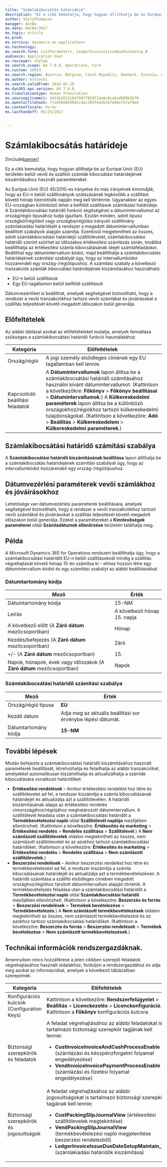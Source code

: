 ```yaml
---
title: "Számlakibocsátás határideje"
description: "Ez a cikk bemutatja, hogy hogyan állíthatja be az Európai Unió (EU) területén belüli vevői és szállítói számlák kibocsátási határidejének kiszámításához használt paramétereket."
author: ShylaThompson
manager: AnnBe
ms.date: 04/04/2017
ms.topic: article
ms.prod: 
ms.service: dynamics-ax-applications
ms.technology: 
ms.search.form: CustParameters, LedgerInvoiceIssueDueDateSetup_W
audience: Application User
ms.reviewer: shylaw
ms.search.scope: AX 7.0.0, Operations, Core
ms.custom: 10923
ms.search.region: Austria, Belgium, Czech Republic, Denmark, Estonia, Finland, France, Germany, Hungary, Iceland, Italy, Latvia, Lithuania, Netherlands, Poland, Spain, Sweden, United Kingdom
ms.author: mrolecki
ms.search.validFrom: 2016-02-28
ms.dyn365.ops.version: AX 7.0.0
ms.translationtype: Human Translation
ms.sourcegitcommit: d421b161216d700f7819f1da8c0ca8ad089b5670
ms.openlocfilehash: 77a498e0d3081cdac39dfe4261b7e8be7b7af9e6
ms.contentlocale: hu-hu
ms.lasthandoff: 05/25/2017


---
```


# <a name="invoice-issue-deadline"></a>Számlakibocsátás határideje

[!include[banner](../includes/banner.md)]


Ez a cikk bemutatja, hogy hogyan állíthatja be az Európai Unió (EU) területén belüli vevői és szállítói számlák kibocsátási határidejének kiszámításához használt paramétereket.

Az Európai Unió (EU) 45/2010-es irányelve és más irányelvek kimondják, hogy az EU-n belüli szállítmányok szálázásának legkésőbb a szállítást követő hónap tizenötödik napján meg kell történnie. Ugyanakkor az egyes EU-országban különböző lehet a belföldi szállítások számlázási határideje. A Számlakibocsátási határidő funkció segítségével a dátumintervallumot az ország/régió típusához tudja igazítani. Ezután minden, adott típusú országból/régióból vagy országba/régióba irányuló szállítmány számlakiadási határidejét a rendszer a megadott dátumintervallumban beállított szabályok alapján számítja. Ezenkívül megjelenítheti az összes, adott számlakibocsátási határidejű szállítólevelet, számlakibocsátási határidő szerint szűrhet az időszakos értékesítési számlázás során, továbbá beállíthatja az értékesítési számla kibocsátásának idejét számlafeladáskor. Beállíthat egy dátumintervallum-kódot, majd beállíthatja a számlakibocsátás határidejének számítási szabályát úgy, hogy az intervallumkódot hozzárendeli egy ország-/régiótípushoz. A számítási szabály a következő tranzakciók számlák kibocsátási határidejének kiszámításához használható:

-   EU-n belüli szállítások
-   Egy EU-tagállamon belüli belföldi szállítások

Dátumvezérlőket is beállíthat, amelyek segítségével biztosítható, hogy a rendszer a vevői tranzakciókhoz tartozó vevői számlákat és jóváírásokat a szállítás teljesítését követő megadott időszakon belül generálja.

## <a name="prerequisites"></a>Előfeltételek
Az alábbi táblázat azokat az előfeltételeket mutatja, amelyek fennállása szükséges a számlakibocsátási határidő funkció használatához.

| Kategória            | Előfeltételek                                                                                                                                                                                                                                                                                                                                                                             |
|---------------------|------------------------------------------------------------------------------------------------------------------------------------------------------------------------------------------------------------------------------------------------------------------------------------------------------------------------------------------------------------------------------------------|
| Ország/régió      | A jogi személy elsődleges címének egy EU tagállamban kell lennie.                                                                                                                                                                                                                                                                                                                    |
| Kapcsolódó beállítási feladatok | A **Dátumintervallumok** lapon állítsa be a számlakibocsátási határidő számításához használni kívánt dátumintervallumot. (Kattintson a következőkre: **Főkönyv** &gt; **Főkönyv beállításai** &gt; **Dátumintervallumok**.) A **Külkereskedelmi paraméterek** lapon állítsa be a különböző országokhoz/régiókhoz tartozó külkereskedelmi tulajdonságokat. (Kattintson a következőre: **Adó** &gt; **Beállítás** &gt; **Külkereskedelem** &gt; **Külkereskedelmi paraméterek**.) |

## <a name="invoice-issue-due-date-calculation-rule"></a>Számlakibocsátási határidő számítási szabálya
A **Számlakibocsátási határidő kiszámításának beállítása** lapon állíthatja be a számlakibocsátás határidejének számítási szabályát úgy, hogy az intervallumkódot hozzárendeli egy ország-/régiótípushoz.

## <a name="date-control-parameters-for-customer-invoices-and-credit-notes"></a>Dátumvezérlési paraméterek vevői számlákhoz és jóváírásokhoz
Lehetősége van dátumvezérlési paraméterek beállítására, amelyek segítségével biztosítható, hogy a rendszer a vevői tranzakciókhoz tartozó vevői számlákat és jóváírásokat a szállítás teljesítését követő megadott időszakon belül generálja. Ezeket a paramétereket a **Kinnlevőségek paraméterei** oldal **Számladátumok ellenőrzése** területén találhatja meg.

## <a name="example"></a>Példa
A Microsoft Dynamics 365 for Operations rendszert beállíthatja úgy, hogy a számlakibocsátási határidőt EU-n belüli szállításoknál mindig a szállítás végrehajtását követő hónap 15-én számítsa ki – ehhez hozzon létre egy dátumintervallum-kódot és egy számítási szabályt az alábbi beállításokkal.

### <a name="date-interval-code"></a>Dátumtartomány kódja

| Mező                                                           | Érték                           |
|-----------------------------------------------------------------|---------------------------------|
| Dátumtartomány kódja                                              | 15-NM                           |
| Leírás                                                     | A következő hónap 15. napja |
| A következő előtt (A **Záró dátum** mezőcsoportban)                         | Hónap                           |
| Kezdés/befejezés (A **Záró dátum** mezőcsoportban)                      | Záró                             |
| +/- (A **Záró dátum** mezőcsoportban)                            | 15.                              |
| Napok, hónapok, évek vagy időszakok (A **Záró dátum** mezőcsoportban) | Napok                            |

### <a name="invoice-issue-due-date-calculation-rule"></a>Számlakibocsátási határidő számítási szabálya

| Mező               | Érték                                                     |
|---------------------|-----------------------------------------------------------|
| Ország/régió típusa | **EU**                                                    |
| Kezdő dátum          | Adja meg az aktuális beállítási sor érvénybe lépési dátumát. |
| Dátumtartomány kódja  | **15-NM**                                                 |

## <a name="next-steps"></a>További lépések
Miután befejezte a számlakibocsátási határidő kiszámításához használt paraméterek beállítását, létrehozhatja és feladhatja az alábbi tranzakciókat, amelyekkel automatikusan kiszámíthatja és aktualizálhatja a számlák kibocsátására vonatkozó határidőket:

-   **Értékesítési rendelések** – Amikor értékesítési rendelést hoz létre és szállítólevelet ad fel, a rendszer kiszámítja a számla kibocsátásának határidejét és aktualizálja azt a szállítólevélen. A határidő kiszámításának alapja az értékesítési rendelés címországához/régiójához meghatározott dátumintervallum. A szállítólevél feladása után a számlakibocsátási határidőt a **Termékbevételezési napló** oldal **Szállítólevél naplója** mezőjében ellenőrizheti. (Kattintson a következőre: **Értékesítés és marketing** &gt; **Értékesítési rendelés** &gt; **Rendelés szállítása** &gt; **Szállítólevél**.) A **Nem számlázott szállítólevelek** oldalon megtekintheti az összes, nem számlázott szállítólevelet és az azokhoz tartozó számlakibocsátási határidőket. (Kattintson a következőre: **Értékesítés és marketing** &gt; **Értékesítési rendelés** &gt; **Rendelés szállítása** &gt; **Nem számlázott szállítólevelek.**)
-   **Beszerzési rendelések** – Amikor beszerzési rendelést hoz létre és termékbevételezést ad fel, a rendszer kiszámítja a számla kibocsátásának határidejét és aktualizálja azt a termékbevételezésen. A határidő számítása a szállító elsődleges címében megadott országhoz/régióhoz társított dátumintervallum alapján történik. A termékbevételezés feladása után a számlakibocsátási határidőt a **Termékbevételezési napló** oldal **Számlakibocsátási határidő** mezőjében ellenőrizheti. (Kattintson a következőre: **Beszerzés és forrás** &gt; **Beszerzési rendelések** &gt; **Termékek bevételezése** &gt; **Termékbevételezés**.) A **Nem számlázott termékbevételezések** oldalon megtekintheti az összes, nem számlázott termékbevételezést és az azokhoz tartozó számlakibocsátási határidőket. (Kattintson a következőre: **Beszerzés és forrás** &gt; **Beszerzési rendelések** &gt; **Termékek bevételezése** &gt; **Nem számlázott termékbevételezések**.)

## <a name="technical-information-for-system-administrators"></a>Technikai információk rendszergazdáknak.
Amennyiben nincs hozzáférése a jelen cikkben szereplő feladatok végrehajtásához használt oldalakhoz, forduljon a rendszergazdához és adja meg azokat az információkat, amelyek a következő táblázatban szerepelnek.

<table>
<colgroup>
<col width="50%" />
<col width="50%" />
</colgroup>
<thead>
<tr class="header">
<th>Kategória</th>
<th>Előfeltételek</th>
</tr>
</thead>
<tbody>
<tr class="odd">
<td>Konfigurációs kulcsok (Configuration Keys)</td>
<td>Kattintson a következőre: <strong>Rendszerfelügyelet</strong> &gt; <strong>Beállítás</strong> &gt; <strong>Licenckezelés</strong> &gt; <strong>Licenckonfiguráció</strong>. Kattintson a <strong>Főkönyv</strong> konfigurációs kulcsra.</td>
</tr>
<tr class="even">
<td>Biztonsági szerepkörök és feladatok</td>
<td>A feladat végrehajtásához az alábbi feladatokat is tartalmazó biztonsági szerepkör tagjának kell lennie:
<ul>
<li><strong>CustInvoiceInvoiceAndCashProcessEnable</strong> (számlázási és készpénzforgalmi folyamat engedélyezése)</li>
<li><strong>VendInvoiceInvoicePaymentProcessEnable</strong> (számlázási és fizetési folyamat engedélyezése)</li>
</ul></td>
</tr>
<tr class="odd">
<td>Biztonsági szerepkörök és jogosultságok</td>
<td>A feladat végrehajtásához az alábbi jogosultságokat is tartalmazó biztonsági szerepkör tagjának kell lennie:
<ul>
<li><strong>CustPackingSlipJournalView</strong> (értékesítési szállítólevelek megtekintése)</li>
<li><strong>VendPackingSlipJournalView</strong> (termékbevételezési napló megjelenítése beszerzési rendelésből)</li>
<li><strong>LedgerInvoiceIssueDueDateSetupMaintain_W</strong> (számlakiadási határidők kiszámítása)</li>
</ul></td>
</tr>
</tbody>
</table>






